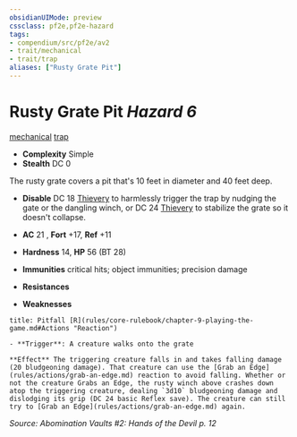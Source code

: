 ```yaml
---
obsidianUIMode: preview
cssclass: pf2e,pf2e-hazard
tags:
- compendium/src/pf2e/av2
- trait/mechanical
- trait/trap
aliases: ["Rusty Grate Pit"]
---
```

# Rusty Grate Pit *Hazard 6*  
[mechanical](rules/traits/mechanical.md)  [trap](rules/traits/trap.md)  

- **Complexity** Simple
- **Stealth** DC 0  

The rusty grate covers a pit that's 10 feet in diameter and 40 feet deep.

- **Disable** DC 18 [Thievery](compendium/skills.md#Thievery) to harmlessly trigger the trap by nudging the gate or the dangling winch, or DC 24 [Thievery](compendium/skills.md#Thievery) to stabilize the grate so it doesn't collapse.  

- **AC** 21 , **Fort** +17, **Ref** +11
- **Hardness** 14, **HP** 56 (BT 28)
- **Immunities** critical hits; object immunities; precision damage
- **Resistances** 
- **Weaknesses** 
     
```ad-embed-ability
title: Pitfall [R](rules/core-rulebook/chapter-9-playing-the-game.md#Actions "Reaction")

- **Trigger**: A creature walks onto the grate

**Effect** The triggering creature falls in and takes falling damage (20 bludgeoning damage). That creature can use the [Grab an Edge](rules/actions/grab-an-edge.md) reaction to avoid falling. Whether or not the creature Grabs an Edge, the rusty winch above crashes down atop the triggering creature, dealing `3d10` bludgeoning damage and dislodging its grip (DC 24 basic Reflex save). The creature can still try to [Grab an Edge](rules/actions/grab-an-edge.md) again.
```

*Source: Abomination Vaults #2: Hands of the Devil p. 12*